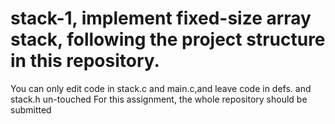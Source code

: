 # stack-1, implement fixed-size array stack, following the project structure in this repository.
You can only edit code in stack.c and main.c,and leave code in defs. and stack.h un-touched
For this assignment, the whole repository should be submitted

